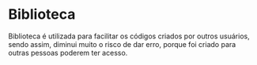 # Biblioteca
Biblioteca é utilizada para facilitar os códigos criados por outros usuários, sendo assim,
diminui muito o risco de dar erro, porque foi criado para outras pessoas poderem ter
acesso.

